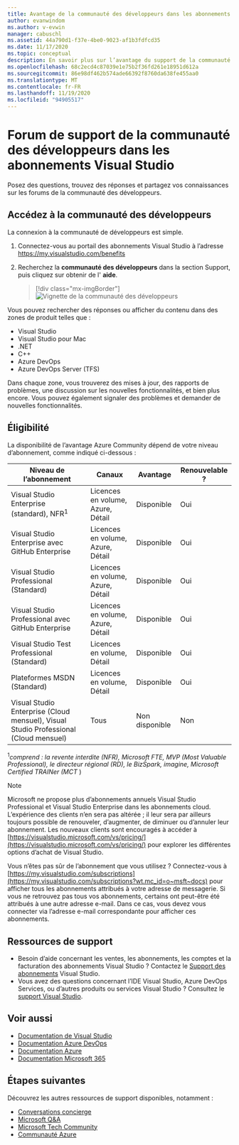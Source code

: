 ```yaml
---
title: Avantage de la communauté des développeurs dans les abonnements Visual Studio | Microsoft Docs
author: evanwindom
ms.author: v-evwin
manager: cabuschl
ms.assetid: 44a790d1-f37e-4be0-9023-af1b3fdfcd35
ms.date: 11/17/2020
ms.topic: conceptual
description: En savoir plus sur l’avantage du support de la communauté des développeurs inclus dans les abonnements Visual Studio sélectionnés.
ms.openlocfilehash: 68c2ecd4c87039e1e75b2f36fd261e18951d612a
ms.sourcegitcommit: 86e98df462b574ade66392f8760da638fe455aa0
ms.translationtype: MT
ms.contentlocale: fr-FR
ms.lasthandoff: 11/19/2020
ms.locfileid: "94905517"
---
```

# <a name="developer-community-support-forum-in-visual-studio-subscriptions"></a>Forum de support de la communauté des développeurs dans les abonnements Visual Studio
Posez des questions, trouvez des réponses et partagez vos connaissances sur les forums de la communauté des développeurs.

## <a name="access-the-developer-community"></a>Accédez à la communauté des développeurs
La connexion à la communauté de développeurs est simple.
1. Connectez-vous au portail des abonnements Visual Studio à l’adresse <https://my.visualstudio.com/benefits>
0. Recherchez la **communauté des développeurs** dans la section Support, puis cliquez sur obtenir de l' **aide**.

   > [!div class="mx-imgBorder"]
   > ![Vignette de la communauté des développeurs](_img/vs-developer-community/vs-developer-community-tile.png "Cliquez sur « obtenir de l’aide » pour vous connecter à la communauté des développeurs")

Vous pouvez rechercher des réponses ou afficher du contenu dans des zones de produit telles que :
- Visual Studio
- Visual Studio pour Mac
- .NET
- C++
- Azure DevOps
- Azure DevOps Server (TFS)

Dans chaque zone, vous trouverez des mises à jour, des rapports de problèmes, une discussion sur les nouvelles fonctionnalités, et bien plus encore. Vous pouvez également signaler des problèmes et demander de nouvelles fonctionnalités.  


## <a name="eligibility"></a>Éligibilité
La disponibilité de l’avantage Azure Community dépend de votre niveau d’abonnement, comme indiqué ci-dessous :

|                                          Niveau de l’abonnement                                           |     Canaux      |    Avantage    | Renouvelable ? |
|-------------------------------------------------------------------------------------------------------|-------------------|---------------|------------|
|                           Visual Studio Enterprise (standard), NFR<sup>1</sup>                            | Licences en volume, Azure, Détail |   Disponible    |    Oui     |
|                           Visual Studio Enterprise avec GitHub Enterprise                           | Licences en volume, Azure, Détail |   Disponible    |    Oui     |
|                          Visual Studio Professional (Standard)                          | Licences en volume, Azure, Détail |   Disponible    |    Oui     |
|                          Visual Studio Professional avec GitHub Enterprise                          | Licences en volume, Azure, Détail |   Disponible    |    Oui     |
|                              Visual Studio Test Professional (Standard)                               |    Licences en volume, Détail     |   Disponible    |    Oui     |
|                                       Plateformes MSDN (Standard)                                       |    Licences en volume, Détail     |   Disponible    |    Oui     |
| Visual Studio Enterprise (Cloud mensuel), Visual Studio Professional (Cloud mensuel)|        Tous        | Non disponible |     Non     |

<sup>1</sup>*comprend : la revente interdite (NFR), Microsoft FTE, MVP (Most Valuable Professional), le directeur régional (RD), le BizSpark, imagine, Microsoft Certified TRAINer (MCT* )  

> [!NOTE]
> Microsoft ne propose plus d’abonnements annuels Visual Studio Professional et Visual Studio Enterprise dans les abonnements cloud. L’expérience des clients n’en sera pas altérée ; il leur sera par ailleurs toujours possible de renouveler, d’augmenter, de diminuer ou d’annuler leur abonnement. Les nouveaux clients sont encouragés à accéder à [https://visualstudio.microsoft.com/vs/pricing/](https://visualstudio.microsoft.com/vs/pricing/) pour explorer les différentes options d’achat de Visual Studio.

Vous n’êtes pas sûr de l’abonnement que vous utilisez ?  Connectez-vous à [https://my.visualstudio.com/subscriptions](https://my.visualstudio.com/subscriptions?wt.mc_id=o~msft~docs) pour afficher tous les abonnements attribués à votre adresse de messagerie. Si vous ne retrouvez pas tous vos abonnements, certains ont peut-être été attribués à une autre adresse e-mail.  Dans ce cas, vous devez vous connecter via l’adresse e-mail correspondante pour afficher ces abonnements.

## <a name="support-resources"></a>Ressources de support
- Besoin d’aide concernant les ventes, les abonnements, les comptes et la facturation des abonnements Visual Studio ?  Contactez le [Support des abonnements](https://visualstudio.microsoft.com/subscriptions/support/) Visual Studio.
- Vous avez des questions concernant l’IDE Visual Studio, Azure DevOps Services, ou d’autres produits ou services Visual Studio ?  Consultez le [support Visual Studio](https://visualstudio.microsoft.com/support/).

## <a name="see-also"></a>Voir aussi
- [Documentation de Visual Studio](/visualstudio/)
- [Documentation Azure DevOps](/azure/devops/)
- [Documentation Azure](/azure/)
- [Documentation Microsoft 365](/microsoft-365/)

## <a name="next-steps"></a>Étapes suivantes
Découvrez les autres ressources de support disponibles, notamment :
- [Conversations concierge](vs-concierge-chat.md)
- [Microsoft Q&A](vs-microsoft-qa.md)
- [Microsoft Tech Community](vs-microsoft-tech-community.md)
- [Communauté Azure](vs-azure-community.md)
